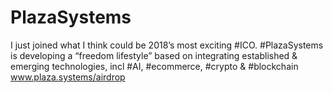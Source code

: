 # PlazaSystems
I just joined what I think could be 2018’s most exciting #ICO. #PlazaSystems is developing a “freedom lifestyle” based on integrating established &amp; emerging technologies, incl #AI, #ecommerce, #crypto &amp; #blockchain www.plaza.systems/airdrop
